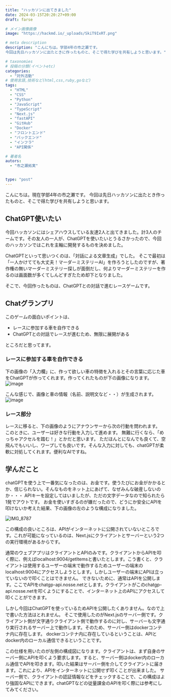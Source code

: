 ```yaml
---
title: "ハッカソンに出てきました"
date: 2024-03-15T20:20:27+09:00
draft: farse

# メイン画像画像
image: "https://hackmd.io/_uploads/SkiT9IxRT.png"

# meta description
description: "こんにちは。学部4年の市之瀬です。
今回は先日ハッカソンに出たときに作ったものと、そこで得た学びを共有しようと思います。"

# taxonomies
# 投稿の分類(イベントetc)
categories:
  - "対外活動"
# 使用言語,技術など(html,css,ruby,goなど)
tags:
  - "HTML"
  - "CSS"
  - "Python"
  - "JavaScript"
  - "TypeScript"
  - "Next.js"
  - "fastAPI"
  - "GitHub"
  - "Docker"
  - "フロントエンド"
  - "バックエンド"
  - "インフラ"
  - "API関係"

# 著者名
autors:
  - "市之瀬拓実"


type: "post"
---
```

こんにちは。現在学部4年の市之瀬です。
今回は先日ハッカソンに出たとき作ったものと、そこで得た学びを共有しようと思います。

## ChatGPT使いたい
今回ハッカソンにはシェアハウスしている友達2人と出てきました。計3人のチームです。その友人の一人が、ChatGPTを使いたいとうるさかったので、今回のハッカソンではこれを主軸に開発するものを決めました。

ChatGPTといって思いつくのは、「対話による文章生成」でした。
そこで最初は「一人かけてても大丈夫！マーダーミステリーAI」を作ろうとしたのですが、著作権の無いマーダーミステリー探しが面倒だし、何よりマーダーミステリーを作るのは画面数が多くてしんどすぎたため却下となりました。

そこで、今回作ったものは、ChatGPTとの対話で進むレースゲームです。

## Chatグランプリ
このゲームの面白いポイントは、
- レースに参加する車を自作できる
- ChatGPTとの対話でレースが進むため、無限に展開がある

ところだと思ってます。

### レースに参加する車を自作できる
下の画像の「入力欄」に、作って欲しい車の特徴を入れるとその言葉に応じた車をChatGPTが作ってくれます。作ってくれたものが下の画像になります。
![image](https://hackmd.io/_uploads/Sk4RWPeR6.png)

こんな感じで、画像と車の情報（名前、説明文など・・）が生成されます。
![image](https://hackmd.io/_uploads/ry_jMDgAa.png)

### レース部分
レースに移ると、下の画像のようにアナウンサーから次の行動を問われます。
このときに、ユーザーは好きな行動を入力して進めます。
無難に行くなら、「めっちゃアクセルを踏む！」とかだと思います。
ただほんとになんでも良くて、空飛んでもいいし、ワープしても良いです。そんな入力に対しても、chatGPTが柔軟に対処してくれます。便利なAIですね。
 


## 学んだこと
chatGPTを使う上で一番気になったのは、お金です。使うたびにお金がかかるとか、信じられない。そんなものをネット上にあげて、なぜみんな破産しないのか・・・
APIキーを設定してはいましたが、ただの文字データなので知られたら1発でアウトです。
お金を使いすぎるのが嫌だったので、どうにか安全にAPIを叩けないか考えた結果、下の画像の左のような構成になりました。

![IMG_8787](https://hackmd.io/_uploads/SJfjQXbAT.png)


この構成の良いところは、APIがインターネットに公開されていないところです。これが可能になっているのは、Next.jsにクライアントとサーバーという2つの実行環境があるからです。

通常のウェブアプリはクライアントとAPIのみです。クライアントからAPIを叩く際に、例えばlocalhost:9004/getItemsと書いたとします。こう書くと、クライアントは使用するユーザーの端末で動作するためユーザーの端末のlocalhost:9004にアクセスしようとします。しかしユーザーの端末にAPIは立っていないので叩くことはできません。
できないために、通常はAPIを公開します。ここでAPIをchatgp-api.nosse.netとします。クライアントがこのchatgp-api.nosse.netを叩くようにすることで、インターネット上のAPIにアクセスして叩くことができます。

しかし今回はChatGPTを使っているためAPIを公開したくありません。なので上で書いた方法はとれません。
そこで使用したのがNext.jsのサーバー側です。クライアント側が文字通りクライアント側で動作するのに対し、サーバーも文字通り実行されるサーバー上で動作します。そのため、サーバー側はdockerコンテナ内に存在します。
dockerコンテナ内に存在しているということは、APIとdocker内のローカル通信できるということです。

この仕様を用いたのが左側の構成図になります。クライアントは、まず自身のサーバー側にAPIを叩くよう要求します。すると、サーバー側はdocker内のローカル通信でAPIを叩きます。叩いた結果はサーバー側を介してクライアントに届きます。これにより、APIをインターネットに公開せず叩くことが出来ました。
サーバー側で、クライアントの認証情報などをチェックすることで、この構成はより強固なAPIにできます。chatGPTなどの従量課金のAPIを叩く際には参考にしてみてください。